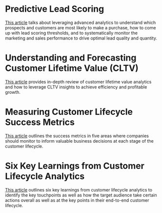 # Predictive Lead Scoring
[This article](https://medium.com/towards-data-science/predictive-lead-scoring-cefd8240778c) talks about leveraging advanced analytics to understand which prospects and customers are most likely to make a purchase, how to come up with lead scoring thresholds, and to systematically monitor the marketing and sales performance to drive optimal lead quality and quantity.

# Understanding and Forecasting Customer Lifetime Value (CLTV)
[This article](https://medium.com/towards-data-science/understanding-and-forecasting-customer-lifetime-value-cltv-634fe34f522b) provides in-depth review of customer lifetime value analytics and how to leverage CLTV insights to achieve efficiency and profitable growth.

# Measuring Customer Lifecycle Success Metrics
[This article](https://medium.com/datadriveninvestor/measuring-customer-lifecycle-success-metrics-5c8264d711ba) outlines the success metrics in five areas where companies should monitor to inform valuable business decisions at each stage of the customer lifecycle.

# Six Key Learnings from Customer Lifecycle Analytics
[This article](https://medium.com/towards-data-science/six-key-learnings-from-customer-lifecycle-analytics-3d2fa335f3d6) outlines six key learnings from customer lifecycle analytics to identify the key touchpoints as well as how the target audience take certain actions overall as well as at the key points in their end-to-end customer lifecycle.

